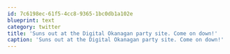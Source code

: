 ```yaml
---
id: 7c6198ec-61f5-4cc8-9365-1bc0db1a102e
blueprint: text
category: twitter
title: 'Suns out at the Digital Okanagan party site. Come on down!'
caption: 'Suns out at the Digital Okanagan party site. Come on down!'
---
```

